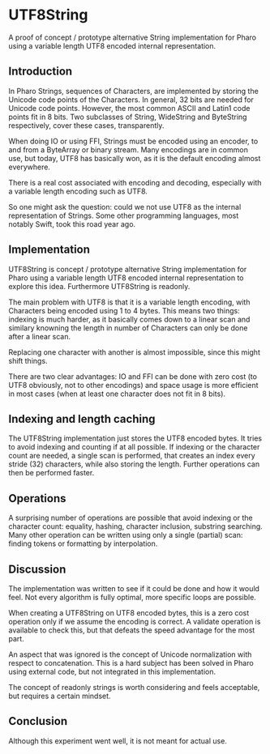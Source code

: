 # UTF8String

A proof of concept / prototype alternative String implementation for Pharo
using a variable length UTF8 encoded internal representation.


## Introduction

In Pharo Strings, sequences of Characters, are implemented by storing the Unicode code points of the Characters.
In general, 32 bits are needed for Unicode code points. However, the most common ASCII and Latin1 code points fit in 8 bits.
Two subclasses of String, WideString and ByteString respectively, cover these cases, transparently.

When doing IO or using FFI, Strings must be encoded using an encoder, to and from a ByteArray or binary stream.
Many encodings are in common use, but today, UTF8 has basically won, as it is the default encoding almost everywhere.

There is a real cost associated with encoding and decoding, especially with a variable length encoding such as UTF8.

So one might ask the question: could we not use UTF8 as the internal representation of Strings.
Some other programming languages, most notably Swift, took this road year ago.


## Implementation

UTF8String is concept / prototype alternative String implementation for Pharo
using a variable length UTF8 encoded internal representation to explore this idea.
Furthermore UTF8String is readonly.

The main problem with UTF8 is that it is a variable length encoding, with Characters being encoded using 1 to 4 bytes.
This means two things: indexing is much harder, as it basically comes down to a linear scan
and similary knowning the length in number of Characters can only be done after a linear scan.

Replacing one character with another is almost impossible, since this might shift things.

There are two clear advantages: IO and FFI can be done with zero cost (to UTF8 obviously, not to other encodings)
and space usage is more efficient in most cases (when at least one character does not fit in 8 bits).


## Indexing and length caching

The UTF8String implementation just stores the UTF8 encoded bytes.
It tries to avoid indexing and counting if at all possible.
If indexing or the character count are needed, a single scan is performed,
that creates an index every stride (32) characters,
while also storing the length.
Further operations can then be performed faster.


## Operations

A surprising number of operations are possible that avoid indexing
or the character count: equality, hashing, character inclusion, substring searching.
Many other operation can be written using only a single (partial) scan:
finding tokens or formatting by interpolation.


## Discussion

The implementation was written to see if it could be done and how it would feel.
Not every algorithm is fully optimal, more specific loops are possible.

When creating a UTF8String on UTF8 encoded bytes, this is a zero cost operation
only if we assume the encoding is correct. A validate operation is available
to check this, but that defeats the speed advantage for the most part.

An aspect that was ignored is the concept of Unicode normalization with respect to concatenation.
This is a hard subject has been solved in Pharo using external code, but not integrated in this implementation.

The concept of readonly strings is worth considering and feels acceptable, but requires a certain mindset.


## Conclusion

Although this experiment went well, it is not meant for actual use.
